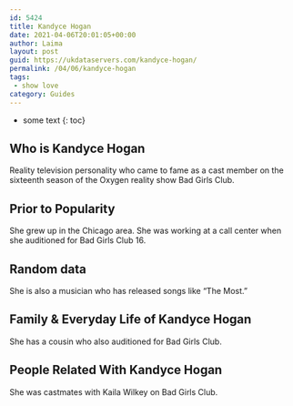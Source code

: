 ```yaml
---
id: 5424
title: Kandyce Hogan
date: 2021-04-06T20:01:05+00:00
author: Laima
layout: post
guid: https://ukdataservers.com/kandyce-hogan/
permalink: /04/06/kandyce-hogan
tags:
 - show love
category: Guides
---
```


* some text
{: toc}


## Who is Kandyce Hogan
                  
                  
                  
Reality television personality who came to fame as a cast member on the sixteenth season of the Oxygen reality show Bad Girls Club. 
                  
              
            
              
            
                
                
                
## Prior to Popularity
                  
                  
                  
She grew up in the Chicago area. She was working at a call center when she auditioned for Bad Girls Club 16.
                  
              
            
              
            
                
                
                
## Random data
                  
                  
                  
She is also a musician who has released songs like &#8220;The Most.&#8221;
                  
              
            
              
            
                
                
                
## Family & Everyday Life of Kandyce Hogan
                  
                  
                  
She has a cousin who also auditioned for Bad Girls Club.
                  
              
            
              
            
                
                
                
## People Related With Kandyce Hogan
                  
                  
                  
She was castmates with Kaila Wilkey on Bad Girls Club.
                  
              
            
              
            
                
              
            
              
              
            
            
              
            
          
          
          